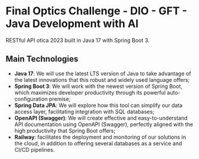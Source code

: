 # Final Optics Challenge - DIO - GFT - Java Development with AI

RESTful API otica 2023 built in Java 17 with Spring Boot 3.

## Main Technologies
- **Java 17**: We will use the latest LTS version of Java to take advantage of the latest innovations that this robust and widely used language offers;
- **Spring Boot 3**: We will work with the newest version of Spring Boot, which maximizes developer productivity through its powerful auto-configuration premise;
- **Spring Data JPA**: We will explore how this tool can simplify our data access layer, facilitating integration with SQL databases;
- **OpenAPI (Swagger)**: We will create effective and easy-to-understand API documentation using OpenAPI (Swagger), perfectly aligned with the high productivity that Spring Boot offers;
- **Railway**: facilitates the deployment and monitoring of our solutions in the cloud, in addition to offering several databases as a service and CI/CD pipelines.